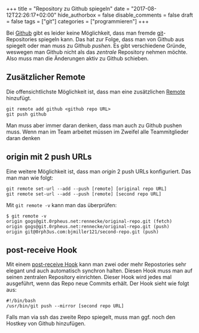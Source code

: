 +++
title = "Repository zu Github spiegeln"
date = "2017-08-12T22:26:17+02:00"
hide_authorbox = false
disable_comments = false
draft = false
tags = ["git"]
categories = ["programmieren"]
+++

Bei [Github] gibt es leider keine Möglichkeit, dass man fremde [git]-Repositories
spiegeln kann. Das hat zur Folge, dass man von Github aus spiegelt oder man muss
zu Github *pushen*. Es gibt verschiedene Gründe, weswegen man Github nicht als das
*zentrale* Repository nehmen möchte. Also muss man die Änderungen aktiv zu Github
schieben.


## Zusätzlicher Remote
Die offensichtlichste Möglichkeit ist, dass man eine zusätzlichen [Remote]
hinzufügt. 

```
git remote add github <github repo URL>
git push github
```

Man muss aber immer daran denken, dass man auch zu Github pushen muss. Wenn man im Team
arbeitet müssen im Zweifel alle Teammitglieder daran denken


## origin mit 2 push URLs

Eine weitere Möglichkeit ist, dass man *origin* 2 push URLs konfiguriert. Das man man wie
folgt:

``` 
git remote set-url --add --push [remote] [original repo URL]
git remote set-url --add --push [remote] [second repo URL]
```

Mit `git remote -v` kann man das überprüfen:

```
$ git remote -v
origin gogs@git.0rpheus.net:rennecke/original-repo.git (fetch)
origin gogs@git.0rpheus.net:rennecke/original-repo.git (push)
origin git@0rph3us.com:bjmiller121/second-repo.git (push)
```


## post-receive Hook

Mit einem [post-receive Hook] kann man zwei oder mehr Repostories sehr
elegant und auch automatisch synchron halten. Diesen Hook muss man auf
seinen zentralen Repository einrichten. Dieser Hook wird jedes mal
ausgeführt, wenn das Repo neue Commits erhält.
Der Hook sieht wie folgt aus:


```
#!/bin/bash
/usr/bin/git push --mirror [second repo URL]
```

Falls man via ssh das zweite Repo spiegelt, muss man ggf. noch den Hostkey
von Github hinzufügen.


[Github]: https://github.com/
[git]: https://git-scm.com/
[Remote]: https://git-scm.com/book/en/v2/Git-Basics-Working-with-Remotes
[post-receive Hook]: https://git-scm.com/docs/githooks#post-receive